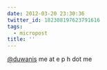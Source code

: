 ```yaml
---
date: 2012-03-20 23:30:36
twitter_id: 182308197623791616
tags:
  - micropost
title: ''
---
```


[@duwanis](https://twitter.com/duwanis) me at e p h dot me

